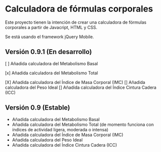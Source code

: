 Calculadora de fórmulas corporales
=======================

Este proyecto tienen la intención de crear una calculadora de fórmulas corporales a partir de Javacript, HTML y CSS.

Se está usando el framework jQuery Mobile.

Versión 0.9.1 (En desarrollo)
-----------------------------------
[ ] Añadida calculadora del Metabolismo Basal

[x] Añadida calculadora del Metabolismo Total

[X] Añadida calculadora del Índice de Masa Corporal (IMC)
[] Añadida calculadora del Peso Ideal
[] Añadida calculadora del Índice Cintura Cadera (ICC)

Versión 0.9 (Estable)
-----------------------------------
+ Añadida calculadora del Metabolismo Basal
+ Añadida calculadora del Metabolismo Total (de momento funciona con índices de actividad ligera, moderada o intensa)
+ Añadida calculadora del Índice de Masa Corporal (IMC)
+ Añadida calculadora del Peso Ideal
+ Añadida calculadora del Índice Cintura Cadera (ICC)
